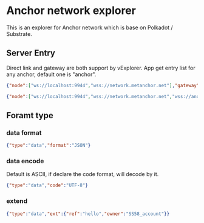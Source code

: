 # Anchor network explorer

This is an explorer for Anchor network which is base on Polkadot / Substrate.
## Server Entry

Direct link and gateway are both support by vExplorer. App get entry list for any anchor, default one is "anchor".

```JSON
{"node":["ws://localhost:9944","wss://network.metanchor.net"],"gateway":["http://localhost/vGateway","http://android.im/vGateway"]}
```
```JSON
{"node":["ws://localhost:9944","wss://network.metanchor.net","wss://another.metanchor.net"],"gateway":["http://localhost/vGateway","http://android.im/vGateway"]}
```

## Foramt type

### data format

```JSON
{"type":"data","format":"JSON"}
```

### data encode

Default is ASCII, if declare the code format, will decode by it.

```JSON
{"type":"data","code":"UTF-8"}
```

### extend 

```JSON
{"type":"data","ext":{"ref":"hello","owner":"SS58_account"}}
```